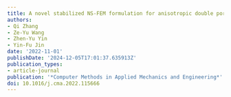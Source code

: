 ```yaml
---
title: A novel stabilized NS-FEM formulation for anisotropic double porosity media
authors:
- Qi Zhang
- Ze-Yu Wang
- Zhen-Yu Yin
- Yin-Fu Jin
date: '2022-11-01'
publishDate: '2024-12-05T17:01:37.635913Z'
publication_types:
- article-journal
publication: '*Computer Methods in Applied Mechanics and Engineering*'
doi: 10.1016/j.cma.2022.115666
---
```

